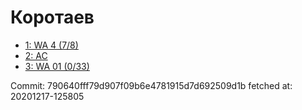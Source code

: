 # Коротаев
- [1: WA 4 (7/8)](1.md)
- [2: AC](2.md)
- [3: WA 01 (0/33)](3.md)

Commit: 790640fff79d907f09b6e4781915d7d692509d1b
 fetched at: 20201217-125805
